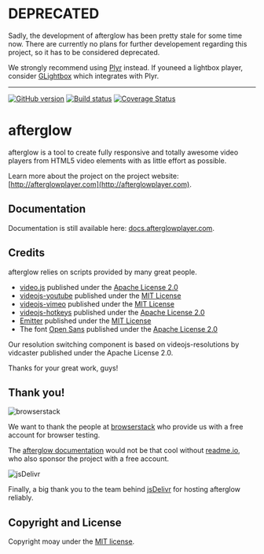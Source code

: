# DEPRECATED
Sadly, the development of afterglow has been pretty stale for some time now. There are currently no plans for further developement regarding this project, so it has to be considered deprecated.

We strongly recommend using [Plyr](https://github.com/sampotts/plyr) instead. If youneed a lightbox player, consider [GLightbox](https://github.com/biati-digital/glightbox) which integrates with Plyr.

---
[![GitHub version](https://badge.fury.io/gh/moay%2Fafterglow.svg)](http://badge.fury.io/gh/moay%2Fafterglow) [![Build status](https://travis-ci.org/moay/afterglow.svg?branch=master)](https://travis-ci.org/moay/afterglow) [![Coverage Status](https://coveralls.io/repos/moay/afterglow/badge.svg?branch=master&service=github)](https://coveralls.io/github/moay/afterglow?branch=master)


# afterglow

afterglow is a tool to create fully responsive and totally awesome video players from HTML5 video elements with as little effort as possible.

Learn more about the project on the project website: [http://afterglowplayer.com](http://afterglowplayer.com).

## Documentation

Documentation is still available here: [docs.afterglowplayer.com](http://docs.afterglowplayer.com).

## Credits

afterglow relies on scripts provided by many great people.

- [video.js](http://www.videojs.com/) published under the [Apache License 2.0](https://github.com/videojs/video.js/blob/master/LICENSE)
- [videojs-youtube](https://github.com/eXon/videojs-youtube) published under the [MIT License](https://github.com/eXon/videojs-youtube/blob/master/LICENSE)
- [videojs-vimeo](https://github.com/eXon/videojs-vimeo) published under the [MIT License](https://github.com/eXon/videojs-vimeo/blob/master/LICENSE)
- [videojs-hotkeys](https://github.com/ctd1500/videojs-hotkeys) published under the [Apache License 2.0](https://github.com/ctd1500/videojs-hotkeys/blob/master/LICENSE.md)
- [Emitter](https://github.com/component/emitter) published under the [MIT License](https://github.com/component/emitter/blob/master/LICENSE)
- The font [Open Sans](https://www.google.com/fonts/specimen/Open+Sans) published under the [Apache License 2.0](http://www.apache.org/licenses/LICENSE-2.0.html)

Our resolution switching component is based on videojs-resolutions by vidcaster published under the Apache License 2.0.

Thanks for your great work, guys!

## Thank you!

![browserstack](https://afterglowplayer.com/images/browserstack.png)

We want to thank the people at [browserstack](https://browserstack.com) who provide us with a free account for browser testing.

The [afterglow documentation](http://docs.afterglowplayer.com) would not be that cool without [readme.io](http://readme.io), who also sponsor the project with a free account.

![jsDelivr](https://afterglowplayer.com/images/jsdelivr-logo.png)

Finally, a big thank you to the team behind [jsDelivr](http://jsdelivr.com) for hosting afterglow reliably.  

## Copyright and License

Copyright moay under the [MIT license](LICENSE.md).
